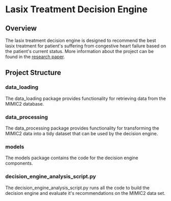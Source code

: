 # Lasix Treatment Decision Engine

## Overview

The lasix treatment decision engine is designed to recommend the best lasix treatment for patient's suffering from
congestive heart failure based on the patient's current status. More information about the project can be found in the
[research paper](https://goo.gl/axDEmT).

## Project Structure

### data_loading

The data_loading package provides functionality for retrieving data from the MIMIC2 database.

### data_processing

The data_processing package provides functionality for transforming the MIMIC2 data into a tidy dataset that can be
used by the decision engine.

### models

The models package contains the code for the decision engine components.

### decision_engine_analysis_script.py

The decision_engine_analysis_script.py runs all the code to build the decision engine and evaluate it's recommendations
on the MIMIC2 data set.